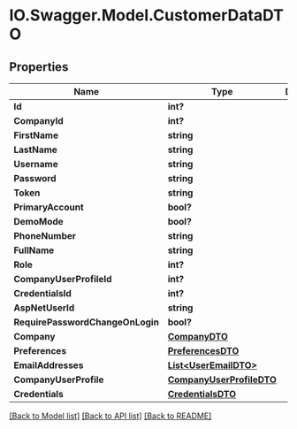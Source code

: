 # IO.Swagger.Model.CustomerDataDTO
## Properties

Name | Type | Description | Notes
------------ | ------------- | ------------- | -------------
**Id** | **int?** |  | [optional] 
**CompanyId** | **int?** |  | [optional] 
**FirstName** | **string** |  | [optional] 
**LastName** | **string** |  | [optional] 
**Username** | **string** |  | [optional] 
**Password** | **string** |  | [optional] 
**Token** | **string** |  | [optional] 
**PrimaryAccount** | **bool?** |  | [optional] 
**DemoMode** | **bool?** |  | [optional] 
**PhoneNumber** | **string** |  | [optional] 
**FullName** | **string** |  | [optional] 
**Role** | **int?** |  | [optional] 
**CompanyUserProfileId** | **int?** |  | [optional] 
**CredentialsId** | **int?** |  | [optional] 
**AspNetUserId** | **string** |  | [optional] 
**RequirePasswordChangeOnLogin** | **bool?** |  | [optional] 
**Company** | [**CompanyDTO**](CompanyDTO.md) |  | [optional] 
**Preferences** | [**PreferencesDTO**](PreferencesDTO.md) |  | [optional] 
**EmailAddresses** | [**List&lt;UserEmailDTO&gt;**](UserEmailDTO.md) |  | [optional] 
**CompanyUserProfile** | [**CompanyUserProfileDTO**](CompanyUserProfileDTO.md) |  | [optional] 
**Credentials** | [**CredentialsDTO**](CredentialsDTO.md) |  | [optional] 

[[Back to Model list]](../README.md#documentation-for-models) [[Back to API list]](../README.md#documentation-for-api-endpoints) [[Back to README]](../README.md)

